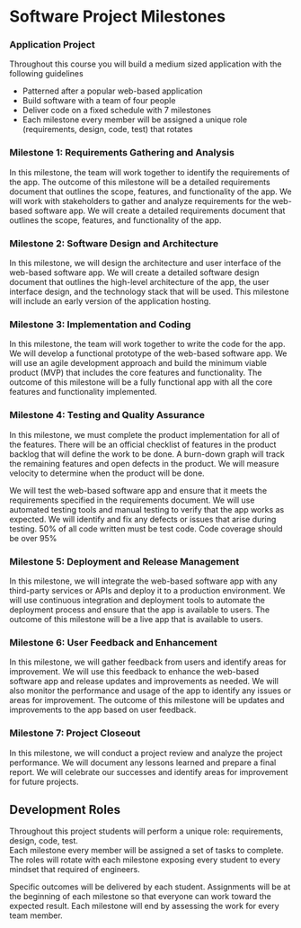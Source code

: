 # Software Project Milestones

### Application Project

Throughout this course you will build a medium sized application with the following guidelines

* Patterned after a popular web-based application
* Build software with a team of four people
* Deliver code on a fixed schedule with 7 milestones
* Each milestone every member will be assigned a unique role (requirements, design, code, test) that rotates 

### Milestone 1: Requirements Gathering and Analysis

In this milestone, the team will work together to identify the requirements of the app. The outcome
of this milestone will be a detailed requirements document that outlines the scope, features, and
functionality of the app. We will work with stakeholders to gather and analyze requirements for the
web-based software app. We will create a detailed requirements document that outlines the scope,
features, and functionality of the app.

### Milestone 2: Software Design and Architecture

In this milestone, we will design the architecture and user interface of the web-based software app.
We will create a detailed software design document that outlines the high-level architecture of the
app, the user interface design, and the technology stack that will be used. This milestone will 
include an early version of the application hosting.

### Milestone 3: Implementation and Coding

In this milestone, the team will work together to write the code for the app. We will develop a
functional prototype of the web-based software app. We will use an agile development approach and
build the minimum viable product (MVP) that includes the core features and functionality. The
outcome of this milestone will be a fully functional app with all the core features and
functionality implemented.

### Milestone 4: Testing and Quality Assurance

In this milestone, we must complete the product implementation for all of the features.  There will
be an official checklist of features in the product backlog that will define the work to be done.
A burn-down graph will track the remaining features and open defects in the product.  We will
measure velocity to determine when the product will be done.

We will test the web-based software app and ensure that it meets the requirements
specified in the requirements document. We will use automated testing tools and manual testing to
verify that the app works as expected. We will identify and fix any defects or issues that arise
during testing.  50% of all code written must be test code. Code coverage should be over 95%

### Milestone 5: Deployment and Release Management

In this milestone, we will integrate the web-based software app with any third-party services or
APIs and deploy it to a production environment. We will use continuous integration and deployment
tools to automate the deployment process and ensure that the app is available to users. 
The outcome of this milestone will be a live app that is available to users.

### Milestone 6: User Feedback and Enhancement

In this milestone, we will gather feedback from users and identify areas for improvement. We will
use this feedback to enhance the web-based software app and release updates and improvements as
needed. We will also monitor the performance and usage of the app to identify any issues or areas
for improvement. The outcome of this milestone will be updates and improvements to the app based on
user feedback.

### Milestone 7: Project Closeout

In this milestone, we will conduct a project review and analyze the project performance. We will
document any lessons learned and prepare a final report. We will celebrate our successes and
identify areas for improvement for future projects.


## Development Roles

Throughout this project students will perform a unique role: requirements, design, code, test.  
Each milestone every member will be assigned a set of tasks to complete. The roles will rotate
with each milestone exposing every student to every mindset that required of engineers.

Specific outcomes will be delivered by each student.  Assignments will be at the beginning of each
milestone so that everyone can work toward the expected result. Each milestone will end by
assessing the work for every team member.

